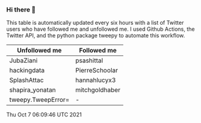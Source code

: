 ### Hi there 👋

This table is automatically updated every six hours with a list of Twitter users who have followed me and unfollowed me. I used Github Actions, the Twitter API, and the python package tweepy to automate this workflow.

| Unfollowed me |  Followed me |
| --- | --- |
|JubaZiani|psashittal|
|hackingdata|PierreSchoolar|
|SplashAttac|hannahlucyx3|
|shapira_yonatan|mitchgoldhaber|
|tweepy.TweepError=|-|
Thu Oct  7 06:09:46 UTC 2021
